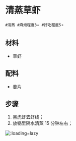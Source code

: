 # 清蒸草虾

```
#清蒸 #麻烦程度3⭐️ #好吃程度5⭐️
```

## 材料

- 草虾

## 配料

- 姜片

## 步骤

1. 黑虎虾去虾线；
2. 放锅里隔水清蒸 15 分钟左右；

![](../_images/heihuxia. ':loading=lazy')
